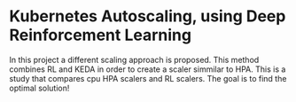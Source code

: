 # Kubernetes Autoscaling, using Deep Reinforcement Learning
In this project a different scaling approach is proposed. This method combines RL and KEDA in order to create a scaler simmilar to HPA. 
This is a study that compares cpu HPA scalers and RL scalers. The goal is to find the optimal solution!
